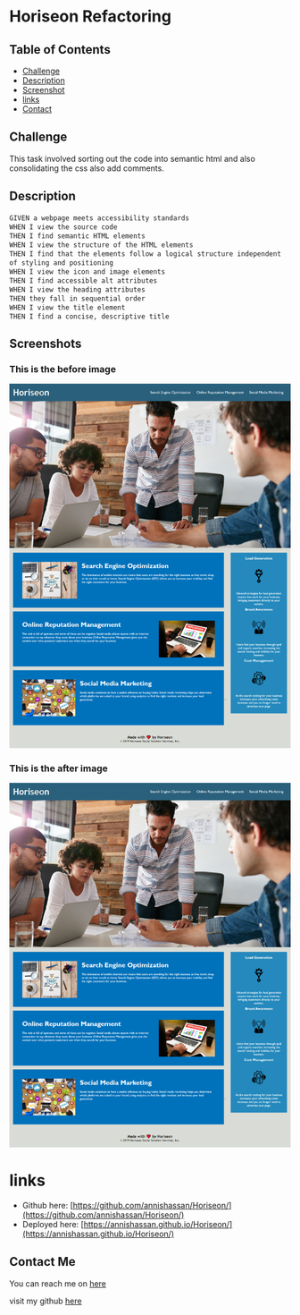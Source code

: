 # Horiseon Refactoring

## Table of Contents

- [Challenge](#challenge)
- [Description](#Description)
- [Screenshot](#screenshot)
- [links](#links)
- [Contact](#contact)

## Challenge

This task involved sorting out the code into semantic html and also consolidating the css also add comments.

## Description

```
GIVEN a webpage meets accessibility standards
WHEN I view the source code
THEN I find semantic HTML elements
WHEN I view the structure of the HTML elements
THEN I find that the elements follow a logical structure independent of styling and positioning
WHEN I view the icon and image elements
THEN I find accessible alt attributes
WHEN I view the heading attributes
THEN they fall in sequential order
WHEN I view the title element
THEN I find a concise, descriptive title
```

## Screenshots

### This is the before image
![here](./assets/images/default.png) 


### This is the after image
 
![here](./assets\images\after.png) 

# links

- Github here:  [https://github.com/annishassan/Horiseon/](https://github.com/annishassan/Horiseon/) 
- Deployed here: [https://annishassan.github.io/Horiseon/](https://annishassan.github.io/Horiseon/)





## Contact Me

You can reach me on [here](anis94@live.co.uk)

visit my github [here](https://github.com/annishassan)
